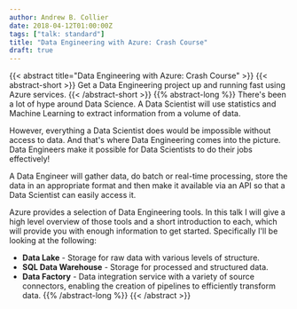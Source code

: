 ```yaml
---
author: Andrew B. Collier
date: 2018-04-12T01:00:00Z
tags: ["talk: standard"]
title: "Data Engineering with Azure: Crash Course"
draft: true
---
```


{{< abstract title="Data Engineering with Azure: Crash Course" >}}
	{{< abstract-short >}}
	Get a Data Engineering project up and running fast using Azure services.
	{{< /abstract-short >}}
	{{% abstract-long %}}
There's been a lot of hype around Data Science. A Data Scientist will use statistics and Machine Learning to extract information from a volume of data.

However, everything a Data Scientist does would be impossible without access to data. And that's where Data Engineering comes into the picture. Data Engineers make it possible for Data Scientists to do their jobs effectively!

A Data Engineer will gather data, do batch or real-time processing, store the data in an appropriate format and then make it available via an API so that a Data Scientist can easily access it.

Azure provides a selection of Data Engineering tools. In this talk I will give a high level overview of those tools and a short introduction to each, which will provide you with enough information to get started. Specifically I'll be looking at the following:

- **Data Lake** - Storage for raw data with various levels of structure.
- **SQL Data Warehouse** - Storage for processed and structured data.
- **Data Factory** - Data integration service with a variety of source connectors, enabling the creation of pipelines to efficiently transform data.
	{{% /abstract-long %}}
{{< /abstract >}}
